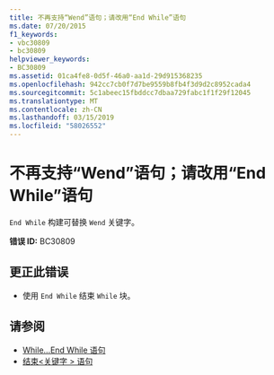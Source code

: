 ```yaml
---
title: 不再支持“Wend”语句；请改用“End While”语句
ms.date: 07/20/2015
f1_keywords:
- vbc30809
- bc30809
helpviewer_keywords:
- BC30809
ms.assetid: 01ca4fe8-0d5f-46a0-aa1d-29d915368235
ms.openlocfilehash: 942cc7cb0f7d7be9559b8fb4f3d9d2c8952cada4
ms.sourcegitcommit: 5c1abeec15fbddcc7dbaa729fabc1f1f29f12045
ms.translationtype: MT
ms.contentlocale: zh-CN
ms.lasthandoff: 03/15/2019
ms.locfileid: "58026552"
---
```

# <a name="wend-statements-are-no-longer-supported-use-end-while-statements-instead"></a>不再支持“Wend”语句；请改用“End While”语句
`End While` 构建可替换 `Wend` 关键字。  
  
 **错误 ID:** BC30809  
  
## <a name="to-correct-this-error"></a>更正此错误  
  
-   使用 `End While` 结束 `While` 块。  
  
## <a name="see-also"></a>请参阅

- [While...End While 语句](../../visual-basic/language-reference/statements/while-end-while-statement.md)
- [结束\<关键字 > 语句](../../visual-basic/language-reference/statements/end-keyword-statement.md)
